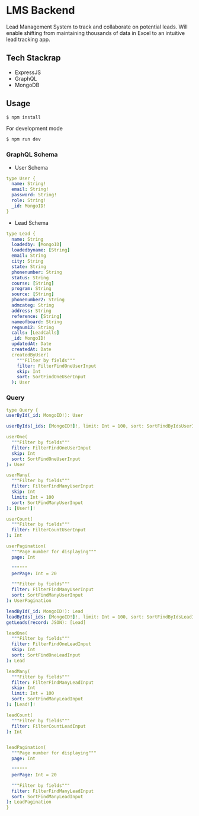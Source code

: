 # LMS Backend

Lead Management System to track and collaborate on potential leads. Will enable shifting from maintaining thousands of data in Excel to an intuitive lead tracking app.


## Tech Stackrap

* ExpressJS
* GraphQL
* MongoDB


## Usage

```sh
$ npm install
```

For development mode

```sh
$ npm run dev
```

### GraphQL Schema




* User Schema

```yaml
type User {
  name: String!
  email: String!
  password: String!
  role: String!
  _id: MongoID!
}

```

* Lead Schema

```yaml
type Lead {
  name: String
  loadedby: [MongoID]
  loadedbyname: [String]
  email: String
  city: String
  state: String
  phonenumber: String
  status: String
  course: [String]
  program: String
  source: [String]
  phonenumber2: String
  admcateg: String
  address: String
  reference: [String]
  nameofboard: String
  regnum12: String
  calls: [LeadCalls]
  _id: MongoID!
  updatedAt: Date
  createdAt: Date
  createdByUser(
    """Filter by fields"""
    filter: FilterFindOneUserInput
    skip: Int
    sort: SortFindOneUserInput
  ): User
  ```
  
  ### Query
  
  ```yaml
  type Query {
  userById(_id: MongoID!): User
  
  userByIds(_ids: [MongoID!]!, limit: Int = 100, sort: SortFindByIdsUserInput): [User!]!
  
  userOne(
    """Filter by fields"""
    filter: FilterFindOneUserInput
    skip: Int
    sort: SortFindOneUserInput
  ): User
  
  userMany(
    """Filter by fields"""
    filter: FilterFindManyUserInput
    skip: Int
    limit: Int = 100
    sort: SortFindManyUserInput
  ): [User!]!
  
  userCount(
    """Filter by fields"""
    filter: FilterCountUserInput
  ): Int
  
  userPagination(
    """Page number for displaying"""
    page: Int

    """"""
    perPage: Int = 20

    """Filter by fields"""
    filter: FilterFindManyUserInput
    sort: SortFindManyUserInput
  ): UserPagination

  leadById(_id: MongoID!): Lead
  leadByIds(_ids: [MongoID!]!, limit: Int = 100, sort: SortFindByIdsLeadInput): [Lead!]!
  getLeads(record: JSON): [Lead]
  
  leadOne(
    """Filter by fields"""
    filter: FilterFindOneLeadInput
    skip: Int
    sort: SortFindOneLeadInput
  ): Lead
  
  leadMany(
    """Filter by fields"""
    filter: FilterFindManyLeadInput
    skip: Int
    limit: Int = 100
    sort: SortFindManyLeadInput
  ): [Lead!]!
  
  leadCount(
    """Filter by fields"""
    filter: FilterCountLeadInput
  ): Int
  
  
  leadPagination(
    """Page number for displaying"""
    page: Int

    """"""
    perPage: Int = 20

    """Filter by fields"""
    filter: FilterFindManyLeadInput
    sort: SortFindManyLeadInput
  ): LeadPagination
}
```
